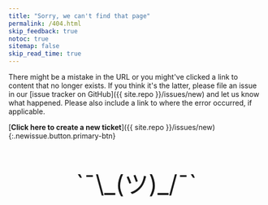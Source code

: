 ```yaml
---
title: "Sorry, we can't find that page"
permalink: /404.html
skip_feedback: true
notoc: true
sitemap: false
skip_read_time: true
---
```


There might be a mistake in the URL or you might've clicked a link to content
that no longer exists. If you think it's the latter, please file an issue in
our [issue tracker on GitHub]({{ site.repo }}/issues/new)
and let us know what happened. Please also include a link to where the error
occurred, if applicable.

[**Click here to create a new ticket**]({{ site.repo }}/issues/new){:.newissue.button.primary-btn}

<center>
<br>
<br>
<font size="50">
`¯\_(ツ)_/¯`
</font>
<br>
<br>
</center>

<script>
let el = document.querySelector("a.newissue");
if (el) {
    let url = new URL("{{ site.repo }}/issues/new");
    url.searchParams.set("title", "404 at " + window.location.pathname);
    let body = "I found a broken link : " + window.location.href;
    if (document.referrer !== "") {
        body += "\nI arrived on this page through: " + document.referrer
    }
    url.searchParams.set("body", body);
    el.setAttribute("href", url.toString());
}
</script>
